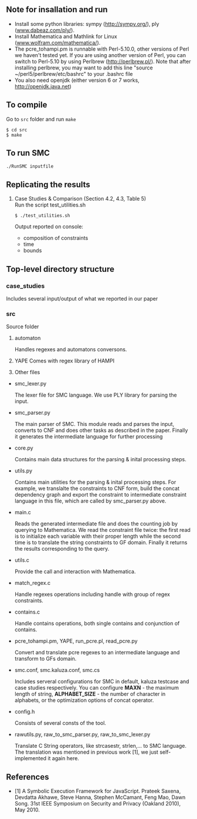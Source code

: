 ## Note for insallation and run
- Install some python libraries: sympy (http://sympy.org/), ply (www.dabeaz.com/ply/).
- Install Mathematica and Mathlink for Linux (www.wolfram.com/mathematica/).
- The pcre_tohampi.pm is runnable with Perl-5.10.0, other versions of Perl we haven't tested yet. If you are using another version of Perl, you can switch to Perl-5.10 by using Perlbrew (http://perlbrew.pl/). Note that after installing perlbrew, you may want to add this line "source ~/perl5/perlbrew/etc/bashrc" to your .bashrc file
- You also need openjdk (either version 6 or 7 works, http://openjdk.java.net)

## To compile

Go to `src` folder and run `make`
	
	
	$ cd src
	$ make
	
   
## To run SMC

   ```
   ./RunSMC inputfile
   ```
   
## Replicating the results

1. 	Case Studies & Comparison (Section 4.2, 4.3, Table 5)	
	Run the script test_utilities.sh
	
	```
	$ ./test_utilities.sh
	```

	Output reported on console:
	
	- composition of constraints
	- time
	- bounds

## Top-level directory structure

### case_studies
   Includes several input/output of what we reported in our paper

### src
Source folder

1. automaton

   Handles regexes and automatons conversons.
   
2. YAPE
   Comes with regex library of HAMPI
   
3. Other files

- smc_lexer.py

  The lexer file for SMC language. We use PLY library for parsing the input.

- smc_parser.py

   The main parser of SMC. This module reads and parses the input, converts to CNF and does other tasks as described in the paper. Finally it generates the intermediate language for further processing
   
- core.py

   Contains main data structures for the parsing & inital processing steps.
   
- utils.py

   Contains main utilities for the parsing & inital processing steps. For example, we translalte the constraints to CNF form, build the concat dependency graph and export the constraint to intermediate constraint language in this file, which are called by smc_parser.py above.

- main.c
   
   Reads the generated intermediate file and does the counting job by querying to Mathematica. We read the constraint file twice: the first read is to initialize each variable with their proper length while the second time is to translate the string constraints to GF domain. Finally it returns the results corresponding to the query.
   
- utils.c

   Provide the call and interaction with Mathematica.
   
- match\_regex.c

   Handle regexes operations including handle with group of regex constraints.
   
- contains.c

   Handle contains operations, both single contains and conjunction of contains.
   
- pcre\_tohampi.pm, YAPE, run\_pcre.pl, read\_pcre.py

   Convert and translate pcre regexes to an intermediate language and transform to GFs domain.
   
- smc.conf, smc.kaluza.conf, smc.cs

   Includes serveral configurations for SMC in default, kaluza testcase and case studies respectively. You can configure **MAXN** - the maximum length of string, **ALPHABET_SIZE** - the number of character in alphabets, or the optimization options of concat operator.
   
- config.h
   
   Consists of several consts of the tool.
   
- rawutils.py, raw\_to\_smc_parser.py, raw\_to\_smc\_lexer.py
   
   Translate C String operators, like strcasestr, strlen,... to SMC language. The translation was mentioned in previous work [1], we just self-implemented it again here.

## References
- [1] A Symbolic Execution Framework for JavaScript. Prateek Saxena, Devdatta Akhawe, Steve Hanna, Stephen McCamant, Feng Mao, Dawn Song. 31st IEEE Symposium on Security and Privacy (Oakland 2010), May 2010.




   

